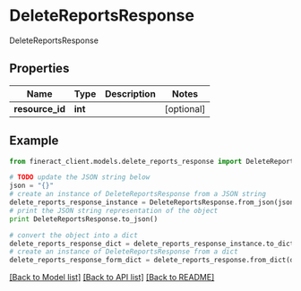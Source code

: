 # DeleteReportsResponse

DeleteReportsResponse

## Properties

Name | Type | Description | Notes
------------ | ------------- | ------------- | -------------
**resource_id** | **int** |  | [optional] 

## Example

```python
from fineract_client.models.delete_reports_response import DeleteReportsResponse

# TODO update the JSON string below
json = "{}"
# create an instance of DeleteReportsResponse from a JSON string
delete_reports_response_instance = DeleteReportsResponse.from_json(json)
# print the JSON string representation of the object
print DeleteReportsResponse.to_json()

# convert the object into a dict
delete_reports_response_dict = delete_reports_response_instance.to_dict()
# create an instance of DeleteReportsResponse from a dict
delete_reports_response_form_dict = delete_reports_response.from_dict(delete_reports_response_dict)
```
[[Back to Model list]](../README.md#documentation-for-models) [[Back to API list]](../README.md#documentation-for-api-endpoints) [[Back to README]](../README.md)


